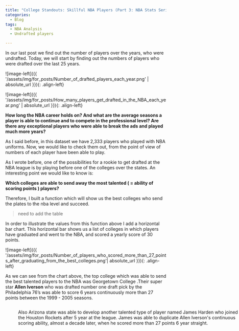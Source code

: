 ```yaml
---
title: "College Standouts: Skillful NBA Players (Part 3: NBA Stats Series)"
categories:
  - Blog
tags:
  - NBA Analysis
  - Undrafted players

---
```



In our last post we find out the number of players over the years, who were undrafted. Today, we will start by finding out the numbers of players who were drafted over the last 25 years.
<script src="https://gist.github.com/AnalyticsForPleasure/a54c648d4ab1da295f1186d1519d3efb.js"></script>

![image-left]({{ '/assets/img/for_posts/Number_of_drafted_players_each_year.png' | absolute_url }}){: .align-left} 










![image-left]({{ '/assets/img/for_posts/How_many_players_get_drafted_in_the_NBA_each_year.png' | absolute_url }}){: .align-left} 




**How long the NBA career holds on? And what are the average seasons a player is able to continue and to compete in the professional level? Are there any exceptional players who were able to break the ads and played much more years?**

As I said before, in this dataset we have 2,333 players who played with NBA uniforms. 
Now, we would like to check them out, from the point of view of numbers of each player have been able to play.








As I wrote before, one of the possibilities for a rookie to get drafted at the NBA league is by playing before one of the colleges over the states.
An interesting point we would like to know is: 




**Which colleges are able to send away the most talented ( = ability of scoring points ) players?**


Therefore, I built a function which will show us the best colleges who send the plates to the nba level and succeed.   





<script src="https://gist.github.com/AnalyticsForPleasure/a78343161d5afbe56ee445611b5eb333.js"></script>

> need to add the table 

In order to illustrate the values from this function above I add a horizontal bar chart.
This horizontal bar shows us a list of colleges in which players have graduated and went to the NBA, and scored a yearly score of  30 points.

<script src="https://gist.github.com/AnalyticsForPleasure/49a4f6edf64150e9b16b4aa93adc1c52.js"></script>



![image-left]({{ '/assets/img/for_posts/Number_of_players_who_scored_more_than_27_points_after_graduating_from_the_best_colleges.png'| absolute_url }}){: .align-left} 

















As we can see from the chart above, the top college which was able to send the best talented players to the NBA was Georgetown College .Their super star **Allen Iverson** who was drafted number one draft pick by the Philadelphia 76’s  was able to score 6 years continuously more than 27 points between the 1999 - 2005 seasons.

<figure style="width: 700px">
<img src="{{ '/assets/img/for_posts/Allen_Iverson.png' | absolute_url }}" class="align-center" alt="">


Also Arizona state was able to develop another talented  type of player named James Harden who joined the Houston Rockets after 5 year at the league. James was able to duplicate Allen Iverson's continuous scoring ability, almost a decade later, when he scored more than 27 points 6 year straight.


<figure style="width: 700px">
<img src="{{ '/assets/img/for_posts/James_Harden.png' | absolute_url }}" class="align-center" alt="">

 